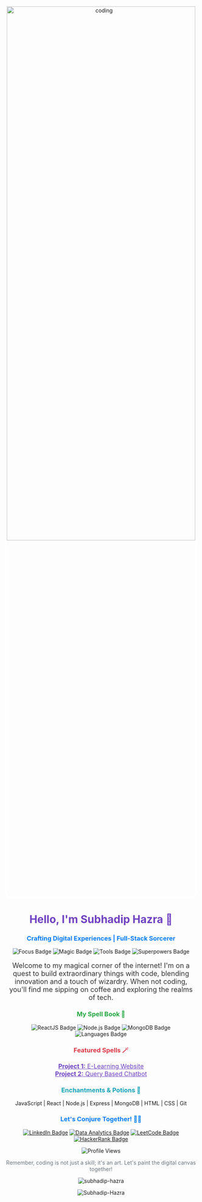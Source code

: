<!-- Animated GIF -->
<!-- Animated GIF with Box Shadow and White Border -->
<p align="center" style="box-shadow: 0px 4px 8px rgba(255, 255, 255, 0.6); border: 4px solid #fff; border-radius:15px;">
  <img align='center' height='60%' width='100%' alt='coding' src='https://user-images.githubusercontent.com/74038190/212750672-2f3f2b50-c84f-4ed8-a60a-849ae69ff9df.gif'>
</p>

<!-- Rest of the README content remains unchanged -->


<h1 align="center" style="color: #6f42c1;">Hello, I'm Subhadip Hazra 🚀</h1>
<h3 align="center" style="color: #007bff;">Crafting Digital Experiences | Full-Stack Sorcerer</h3>

<!-- Badges Section -->
<p align="center">
  <img src="https://img.shields.io/badge/Focus-Full_Stack_Development-brightgreen" alt="Focus Badge">
  <img src="https://img.shields.io/badge/Magic-Writing_Elegant_Code-blueviolet" alt="Magic Badge">
  <img src="https://img.shields.io/badge/Tools-React,_Node.js,_Express,_MongoDB-orange" alt="Tools Badge">
  <img src="https://img.shields.io/badge/Superpowers-Coffee_Code,_Debugging_Wizardry-yellow" alt="Superpowers Badge">
</p>

<!-- About Me Section -->
<p align="center" style="color: #333; font-size: 18px;">
  Welcome to my magical corner of the internet! I'm on a quest to build extraordinary things with code, blending innovation and a touch of wizardry. When not coding, you'll find me sipping on coffee and exploring the realms of tech.
</p>

<!-- Tech Stack Section -->
<h3 align="center" style="color: #28a745;">My Spell Book 📜</h3>
<p align="center">
  <img src="https://img.shields.io/badge/Frontend-ReactJS-blue" alt="ReactJS Badge">
  <img src="https://img.shields.io/badge/Backend-Node.js,_Express-green" alt="Node.js Badge">
  <img src="https://img.shields.io/badge/Database-MongoDB,_MySQL-yellow" alt="MongoDB Badge">
  <img src="https://img.shields.io/badge/Languages-JavaScript,_Python,_HTML,_CSS-orange" alt="Languages Badge">
</p>

<!-- Projects Section -->
<h3 align="center" style="color: #dc3545;">Featured Spells 🪄</h3>
<p align="center">
  <a href="PROJECT_1_LINK" style="color: #6f42c1; font-size: 16px;"><strong>Project 1:</strong> E-Learning Website </a><br>
  <a href="PROJECT_2_LINK" style="color: #6f42c1; font-size: 16px;"><strong>Project 2:</strong> Query Based Chatbot </a><br>
  <!-- Add more projects as needed -->
</p>

<!-- Skills Section -->
<h3 align="center" style="color: #17a2b8;">Enchantments & Potions 🌟</h3>
<p align="center">
  JavaScript | React | Node.js | Express | MongoDB | HTML | CSS | Git
</p>

<!-- Let's Connect Section -->
<h3 align="center" style="color: #007bff;">Let's Conjure Together! 🧙‍♂️</h3>
<p align="center">
  <a href="https://www.linkedin.com/in/subhadiphazra" target="_blank"><img src="https://img.shields.io/badge/LinkedIn-Connect-blue" alt="LinkedIn Badge"></a>
  <a href="https://github.com/SUBHA2OO2" target="_blank"><img src="https://img.shields.io/badge/Data_Analytics-GitHub_Projects-success" alt="Data Analytics Badge"></a>
  <a href="https://leetcode.com/IamHazra" target="_blank"><img src="https://img.shields.io/badge/LeetCode-Challenge_Me-orange" alt="LeetCode Badge"></a>
  <a href="https://www.hackerrank.com/subhadip03031996" target="_blank"><img src="https://img.shields.io/badge/HackerRank-Solve_Challenges-brightgreen" alt="HackerRank Badge"></a>
</p>

<!-- Visitor Counter -->
<p align="center">
  <img src="https://komarev.com/ghpvc/?username=Subhadip-Hazra&label=Profile+Views&color=blue" alt="Profile Views">
</p>

<!-- Closing Note -->
<p align="center" style="color: #6c757d;">
  Remember, coding is not just a skill; it's an art. Let's paint the digital canvas together!
</p>

<!-- GitHub Stats Section -->
<p align="center">
  <img align="center" src="https://github-readme-stats.vercel.app/api?username=subhadip-hazra&show_icons=true&locale=en" alt="subhadip-hazra" />
</p>

<!-- GitHub Streak Stats Section -->
<p align="center">
  <img align="center" src="https://github-readme-streak-stats.herokuapp.com/?username=subhadip-hazra&"alt="Subhadip-Hazra" />
</p>
